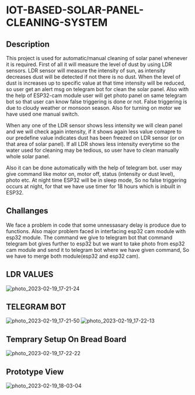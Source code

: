 # IOT-BASED-SOLAR-PANEL-CLEANING-SYSTEM

## Description
  This project is used for automatic/manual cleaning of solar panel whenever it is required. First of all it will measure the level of dust by using LDR sensors. LDR sensor will measure the intensity of sun, as intensity decreases dust will be detected if not there is no dust. When the level of dust is increases up to specific value at that time intensity will be reduced, so user get an alert msg on telegram bot for clean the solar panel. Also with the help of ESP32-cam module user will get photo panel on same telegram bot so that user can know false triggering is done or not. False triggering is due to cloudy weather or monsoon season. Also for turning on motor we have used one manual switch. 

  When any one of the LDR sensor shows less intensity we will clean panel and we will check again intensity, if it shows again less value comapre to our predefine value indicates dust has been freezed on LDR sensor (or on that area of solar panel). If all LDR shows less intensity everytime so the water used for cleaning may be tedious, so user have to clean manually whole solar panel.
  
  Also it can be done automatically with the help of telegram bot. user may give command like motor on, motor off, status (intensity or dust level), photo etc. At night time ESP32 will be in sleep mode, So no false triggering occurs at night, for that we have use timer for 18 hours which is inbuilt in ESP32.

## Challanges
We face a problem in code that some unnessasary delay is produce due to functions. Also major problem faced in interfacing esp32 cam module with esp32 module. The command we give to telegram bot that command telegram bot gives further to esp32 but we want to take photo from esp32 cam module and send it to telegram bot where we have given command, So we have to merge both module(esp32 and esp32 cam).

## LDR VALUES

![photo_2023-02-19_17-21-24](https://user-images.githubusercontent.com/124424323/219948760-fcdbcc3f-a10b-4946-b051-f4c090cd6b64.jpg)

## TELEGRAM BOT

![photo_2023-02-19_17-21-50](https://user-images.githubusercontent.com/124424323/219948796-d4e78e13-d648-49cc-b952-a721a7abd394.jpg)
![photo_2023-02-19_17-22-13](https://user-images.githubusercontent.com/124424323/219951736-8d4647aa-7569-4423-bbf6-25e05becc555.jpg)

## Temprary Setup On Bread Board

![photo_2023-02-19_17-22-22](https://user-images.githubusercontent.com/124424323/219951856-28cee4c7-67b6-467e-a419-c3e396ecb5ea.jpg)

## Prototype View

![photo_2023-02-19_18-03-04](https://user-images.githubusercontent.com/124424323/219951887-4cd73bf2-01ea-45ee-b0b6-9295ea7c7f22.jpg)

